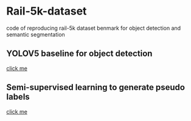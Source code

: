 # Rail-5k-dataset
code of reproducing rail-5k dataset benmark for object detection and semantic segmentation

## YOLOV5 baseline for object detection
[click me](YOLOV5_baseline.md)

## Semi-supervised learning to generate pseudo labels
[click me](gen_label.py)
